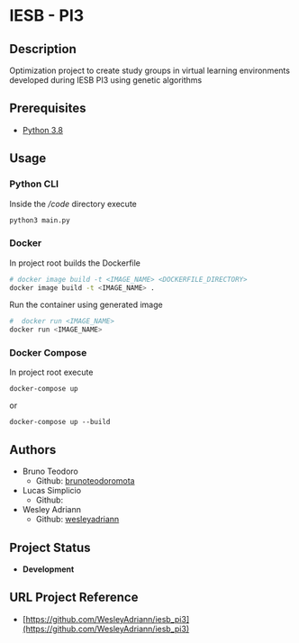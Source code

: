 IESB - PI3
===

## Description
Optimization project to create study groups in virtual learning environments developed during IESB PI3 using genetic algorithms

## Prerequisites

- [Python 3.8](https://www.python.org/)

## Usage
### Python CLI
Inside the */code* directory execute
```bash
python3 main.py
```

### Docker
In project root builds the Dockerfile
```bash
# docker image build -t <IMAGE_NAME> <DOCKERFILE_DIRECTORY>
docker image build -t <IMAGE_NAME> .
```
Run the container using generated image
```bash
#  docker run <IMAGE_NAME>
docker run <IMAGE_NAME>
```

### Docker Compose
In project root execute
```
docker-compose up
```
or
```
docker-compose up --build
```

## Authors
- Bruno Teodoro
  - Github: [brunoteodoromota](https://github.com/brunoteodoromota)
- Lucas Simplicio
  - Github:   
- Wesley Adriann
  - Github: [wesleyadriann](https://github.com/WesleyAdriann)

## Project Status

- **Development**

## URL Project Reference

- [https://github.com/WesleyAdriann/iesb_pi3](https://github.com/WesleyAdriann/iesb_pi3)